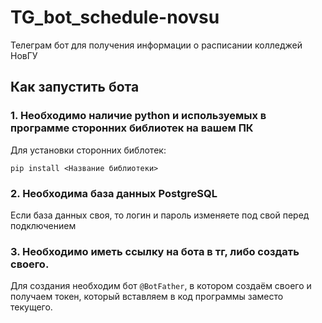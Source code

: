 # TG_bot_sсhedule-novsu
Телеграм бот для получения информации о расписании колледжей НовГУ


## Как запустить бота

### 1. Необходимо наличие python и используемых в программе сторонних библиотек на вашем ПК

Для установки сторонних библотек: 
```
pip install <Название библиотеки>
```

### 2. Необходима база данных PostgreSQL
Если база данных своя, то логин и пароль изменяете под свой перед подключением

### 3. Необходимо иметь ссылку на бота в тг, либо создать своего. 
Для создания необходим бот `@BotFather`, в котором создаём своего и получаем токен, который вставляем в код программы заместо текущего. 
